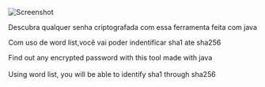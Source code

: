 ![Screenshot](https://uploaddeimagens.com.br/images/002/520/575/original/sha.png?1575070786)
          
Descubra qualquer senha criptografada com essa ferramenta feita com java
                                   
Com uso de word list,você vai poder indentificar sha1 ate sha256         
            
 Find out any encrypted password with this tool made with java
                                     
Using word list, you will be able to identify sha1 through sha256
